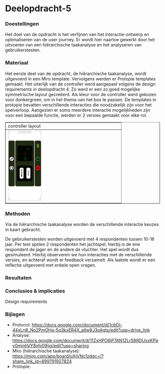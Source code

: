 # Deelopdracht-5

### Doestellingen
Het doel van de opdracht is het verfijnen van het interactie-ontwerp en optimaliseren van de user journey. Er wordt hier naartoe gewerkt door het uitvoeren van een hiërarchische taakanalyse en het analyseren van gebruikerstesten. 
### Materiaal
Het eerste deel van de opdracht, de hiërarchische taakanalyse, wordt uitgevoerd in een Miro template.
Vervolgens werden er Protopie templates gemaakt. Het uiterlijk van de controller werd aangepast volgens de design requirements in deelopdracht 4. Zo werd er een zo goed mogelijke symmetrische layout gecreëerd. Als kleur voor de controller werd gekozen voor donkergroen, om in het thema van het bos te passen. De templates in protopie bevatten verschillende interacties die noodzakelijk zijn voor het spelverloop. Aangezien er soms meerdere interactie mogelijkheden zijn voor een bepaalde functie, werden er 2 versies gemaakt voor elke rol.
<table border="1">
    <tr>
        <td>controller layout</td>
</tr>
    <tr>
        <td><img src="afbeeldingen deelopdracht 5/controller.png" width="30%"/></td>                                             
    </tr>
</table>

### Methoden
Via de hiërarchische taakanalyse worden de verschillende interactie keuzes in kaart gebracht. 

De gebruikerstesten worden uitgevoerd met 4 respondenten tussen 10-16 jaar. Per test spelen 2 respondenten het jachtspel, hierbij is de ene respondent de jager en de andere de vluchter. Het spel wordt dus gesimuleerd. Hierbij observeren we hun interacties met de verschillende versies, en achteraf wordt er feedback verzamelt. Als laatste wordt er een reflectie uitgevoerd met enkele open vragen. 
### Resultaten

### Conclusies & implicaties 
Design requirements
### Bijlagen
- Protocol: https://docs.google.com/document/d/1cbDi-44xLn8_No2PmOHa-5q3kxER4X_aIlw8J3oAgts/edit?usp=drive_link
- Analyse: https://docs.google.com/document/d/11ZxHPO6jP7AN1ZLrS8RDUxxKPpv0mjnhVY8nhi09ijg/edit?usp=sharing
- Miro (hiërarchische taakanalyse): https://miro.com/app/board/uXjVNc1zdgc=/?share_link_id=899791927824
- Protopie:
